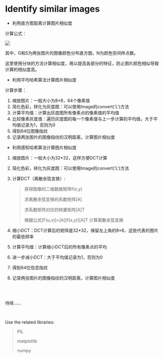 # Identify similar images

- 利用直方图距离计算图片相似度

计算公式：

<img src="http://chart.googleapis.com/chart?cht=tx&chl=Sim(G,S)=\frac{1}{N}\sum_{i=1}^{N}{(1-\frac{|g_i-s_i|}{Max(g_i,s_i)})}" style="border:none;">

其中，G和S为两张图片的图像颜色分布直方图，N为颜色空间样点数。

这里使用分块的方法计算相似度，用以提高各部分的特征，防止图片颜色相似导致计算的相似度高。

- 利用平均哈希算法计算图片相似度

计算步骤：

1. 缩放图片：一般大小为8*8，64个像素值
2. 简化色彩，转化为灰度图：可以使用Image的convert('L')方法
3. 计算平均值：计算出灰度图所有像素点的像素值的平均值
4. 比较像素灰度值：遍历灰度图的每一个像素值与上一步计算的平均值，大于平均值记录为1，否则为0
5. 得到64位图像指纹
6. 记录两张图片的图像指纹的汉明距离，计算图片相似度

- 利用感知哈希算法计算图片相似度

1. 缩放图片：一般大小为32*32，这样方便DCT计算
2. 简化色彩，转化为灰度图：可以使用Image的convert('L')方法
3. 计算DCT（离散余弦变换）:
    > 获得图像的二维数据矩阵f(x,y)
    >
    > 求离散余弦变换的系数矩阵[A]
    >
    > 求系数矩阵对应的转置矩阵[A]T
    >
    > 根据公式[F(u,v)]=[A][f(x,y)][A]T 计算离散余弦变换

4. 缩小DCT：DCT计算后的矩阵是32\*32，保留左上角的8\*8，这些代表的图片的最低频率
5. 计算平均值：计算缩小DCT后的所有像素点的平均
6. 进一步减小DCT：大于平均值记录为1，否则为0
7. 得到64位信息指纹
8. 记录两张图片的图像指纹的汉明距离，计算图片相似度

<br><br>

待续……


<br>

Use the related libraries:
>
> PIL
>
> matplotlib
>
> numpy
